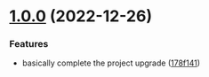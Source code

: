 # [1.0.0](https://github.com/VuePlusOrg/vue3-base/compare/178f141bd3119e00e48fd2add1f8a24d6b70642a...v1.0.0) (2022-12-26)


### Features

* basically complete the project upgrade ([178f141](https://github.com/VuePlusOrg/vue3-base/commit/178f141bd3119e00e48fd2add1f8a24d6b70642a))



